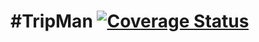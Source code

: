 #TripMan [![Coverage Status](https://img.shields.io/coveralls/thinkbig/TripMan.svg)](https://coveralls.io/r/thinkbig/TripMan)
=======
